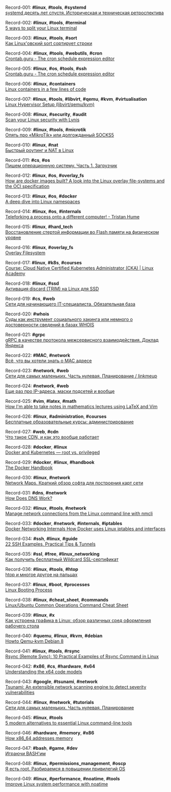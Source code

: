 Record-001: **#linux**, **#tools**, **#systemd**  
[systemd десять лет спустя. Историческая и техническая ретроспектива](https://habr.com/ru/post/503816/)

Record-002: **#linux**, **#tools**, **#terminal**  
[5 ways to split your Linux terminal](https://opensource.com/article/20/5/split-terminal)

Record-003: **#linux**, **#tools**, **#sort**  
[Как Linux'овский sort сортирует строки](https://habr.com/ru/post/503960/)

Record-004: **#linux**, **#tools**, **#webutils**, **#cron**  
[Crontab.guru - The cron schedule expression editor](https://crontab.guru/#*_*_*_*_*)

Record-005: **#linux**, **#os**, **#tools**, **#ssh**  
[Crontab.guru - The cron schedule expression editor](https://smallstep.com/blog/ssh-agent-explained/)

Record-006: **#linux**, **#containers**  
[Linux containers in a few lines of code](https://zserge.com/posts/containers/)

Record-007: **#linux**, **#tools**, **#libvirt**, **#qemu**, **#kvm**, **#virtualisation**  
[Linux Hypervisor Setup (libvirt/qemu/kvm)](https://zserge.com/posts/containers/)

Record-008: **#linux**, **#security**, **#audit**  
[Scan your Linux security with Lynis](https://opensource.com/article/20/5/linux-security-lynis)

Record-009: **#linux**, **#tools**, **#microtik**  
[Опять про «MikroTik» или долгожданный SOCKS5](https://habr.com/ru/post/502182/)

Record-010: **#linux**, **#nat**  
[Быстрый роутинг и NAT в Linux](https://habr.com/ru/post/501234/)

Record-011: **#cs**, **#os**  
[Пишем операционную систему. Часть 1. Загрузчик](https://habr.com/ru/post/504634/)

Record-012: **#linux**, **#os**, **#overlay_fs**  
[How are docker images built? A look into the Linux overlay file-systems and the OCI specification](https://dev.to/napicella/how-are-docker-images-built-a-look-into-the-linux-overlay-file-systems-and-the-oci-specification-175n)

Record-013: **#linux**, **#os**, **#docker**  
[A deep dive into Linux namespaces](http://ifeanyi.co/posts/linux-namespaces-part-1/)

Record-014: **#linux**, **#os**, **#internals**  
[Teleforking a process onto a different computer! - Tristan Hume](https://thume.ca/2020/04/18/telefork-forking-a-process-onto-a-different-computer/)

Record-015: **#linux**, **#hard_tech**  
[Восстановление стертой информации во Flash памяти на физическом уровне](https://habr.com/ru/post/484872/)

Record-016: **#linux**, **#overlay_fs**  
[Overlay Filesystem](https://www.kernel.org/doc/Documentation/filesystems/overlayfs.txt)

Record-017: **#linux**, **#k8s**, **#courses**  
[Course: Cloud Native Certified Kubernetes Administrator (CKA) | Linux Academy](https://linuxacademy.com/course/cloud-native-certified-kubernetes-administrator-cka/)

Record-018: **#linux**, **#ssd**  
[Активация discard (TRIM) на Linux для SSD](https://habr.com/ru/post/497004/)

Record-019: **#cs**, **#web**  
[Сети для начинающего IT-специалиста. Обязательная база](https://habr.com/ru/post/491540/)

Record-020: **#whois**  
[Суды как инструмент социального хакинга или немного о достоверности сведений в базах WHOIS](https://habr.com/ru/post/483766/)

Record-021: **#grpc**  
[gRPC в качестве протокола межсервисного взаимодействия. Доклад Яндекса](https://habr.com/ru/company/yandex/blog/484068/)

Record-022: **#MAC**, **#network**  
[Всё, что вы хотели знать о МАС адресе](https://habr.com/ru/post/483670/)

Record-023: **#network**, **#web**  
[Сети для самых маленьких. Часть нулевая. Планирование / linkmeup](https://linkmeup.ru/blog/11.html)

Record-024: **#network**, **#web**  
[Еще раз про IP-адреса, маски подсетей и вообще](https://m.habr.com/ru/post/129664/)

Record-025: **#vim**, **#latex**, **#math**  
[How I'm able to take notes in mathematics lectures using LaTeX and Vim](https://castel.dev/post/lecture-notes-1/)

Record-026: **#linux**, **#administration**, **#courses**    
[Бесплатные образовательные курсы: администрирование](https://habr.com/ru/company/habr_career/blog/505016/)

Record-027: **#web**, **#cdn**  
[Что такое CDN, и как это вообще работает](https://habr.com/ru/company/ruvds/blog/503800/)

Record-028: **#docker**, **#linux**  
[Docker and Kubernetes — root vs. privileged](https://itnext.io/docker-and-kubernetes-root-vs-privileged-9d2a37453dec)

Record-029: **#docker**, **#linux**, **#handbook**  
[The Docker Handbook](https://www.freecodecamp.org/news/the-docker-handbook/)

Record-030: **#linux**, **#network**  
[Network Maps. Краткий обзор софта для построения карт сети](https://habr.com/ru/post/444410/)

Record-031: **#dns**, **#network**  
[How Does DNS Work?](https://sookocheff.com/post/networking/how-does-dns-work/)

Record-032: **#linux**, **#tools**, **#network**  
[Manage network connections from the Linux command line with nmcli](https://opensource.com/article/20/7/nmcli)

Record-033: **#docker**, **#network**, **#internals**, **#iptables**  
[Docker Networking Internals How Docker uses Linux iptables and interfaces](https://www.securitynik.com/2016/12/docker-networking-internals-how-docker_16.html)

Record-034: **#ssh**, **#linux**, **#guide**  
[22 SSH Examples, Practical Tips & Tunnels](https://hackertarget.com/ssh-examples-tunnels/)

Record-035: **#ssl**, **#free**, **#linux_networking**  
[Как получить бесплатный Wildcard SSL-сертификат](https://codex.so/wildcard-ssl)

Record-036: **#linux**, **#tools**, **#htop**  
[htop и многое другое на пальцах](https://habr.com/ru/post/316806/)

Record-037: **#linux**, **#boot**, **#processes**  
[Linux Booting Process](https://medium.com/the-devops-journey/linux-booting-process-a43554dc72cd)

Record-038: **#linux**, **#cheat_sheet**, **#commands**  
[Linux/Ubuntu Common Operations Command Cheat Sheet](http://walkintocloud.com/index.php/2020/09/03/linux-ubuntu-common-operations-command-cheat-sheet/)

Record-039: **#linux**, **#x**  
[Как устроена графика в Linux: обзор различных сред оформления рабочего стола](https://habr.com/ru/company/lanit/blog/516330/)

Record-040: **#quemu**, **#linux**, **#kvm**, **#debian**  
[Howto Qemu-kvm Debian 8](https://habr.com/ru/post/260791/)

Record-041: **#linux**, **#tools**, **#rsync**  
[Rsync (Remote Sync): 10 Practical Examples of Rsync Command in Linux](https://www.tecmint.com/rsync-local-remote-file-synchronization-commands/)

Record-042: **#x86**, **#cs**, **#hardware**, **#x64**  
[Understanding the x64 code models](https://eli.thegreenplace.net/2012/01/03/understanding-the-x64-code-models)

Record-043: **#google**, **#tsunami**, **#network**  
[Tsunami: An extensible network scanning engine to detect severity vulnerabilities](https://opensource.googleblog.com/2020/06/tsunami-extensible-network-scanning.html)

Record-044: **#linux**, **#network**, **#tutorials**  
[Сети для самых маленьких. Часть нулевая. Планирование](https://m.habr.com/ru/post/134892/)

Record-045: **#linux**, **#tools**  
[5 modern alternatives to essential Linux command-line tools](https://opensource.com/article/20/6/modern-linux-command-line-tools)

Record-046: **#hardware**, **#memory**, **#x86**  
[How x86_64 addresses memory](https://blog.yossarian.net/2020/06/13/How-x86_64-addresses-memory)

Record-047: **#bash**, **#game**, **#dev**  
[Играючи BASH'им](https://habr.com/en/post/335960/)

Record-048: **#linux**, **#permissions_management**, **#oscp**  
[Я есть root. Разбираемся в повышении привилегий ОS ](https://habr.com/ru/company/jetinfosystems/blog/505740/)

Record-049: **#linux**, **#performance**, **#noatime**, **#tools**  
[Improve Linux system performance with noatime](https://opensource.com/article/20/6/linux-noatime)